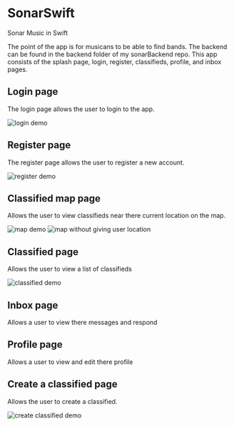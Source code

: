 # SonarSwift
Sonar Music in Swift

The point of the app is for musicans to be able to find bands. The backend can be found in the backend folder of my sonarBackend repo. This app consists of the splash page, login, register, classifieds, profile, and inbox pages.

## Login page

The login page allows the user to login to the app.

![login demo](Login.gif)

## Register page

The register page allows the user to register a new account.

![register demo](Register.gif)

## Classified map page

Allows the user to view classifieds near there current location on the map.

![map demo](map.gif) ![map without giving user location](dontallow.gif)

## Classified page

Allows the user to view a list of classifieds

![classified demo](classified.gif)


## Inbox page

Allows a user to view there messages and respond

## Profile page

Allows a user to view and edit there profile

## Create a classified page

Allows the user to create a classified.

![create classified demo](CreateClassified.gif)
